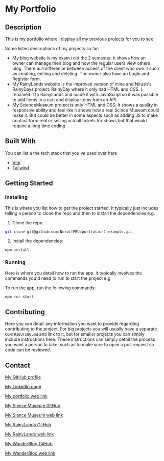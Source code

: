 # My Portfolio

## Description

This is my portfolio where i display all my previous projects for you to see

Some listed descriptions of my projects so far:

- My blog website is my exam i did the 2 semester. It shows how an owner can manage their blog and how the regular users view others blog. There is a difference between access of the client who own it such as creating, editing and deleting. The owner also have an LogIn and Register form.
- My RainyLands website is the improved version of mine and Nirush's RainyDays project. RainyDay where it only had HTML and CSS. I renamed it to RainyLands and made it with JavaScript so it was possible to add items in a cart and display items from an API.
- My ScienceMuseum project is only HTML and CSS. It shows a quality in responsive ability and feel like it shows how a real Scince Museum could make it. But could be better in some aspects such as adding JS to make contact form real or selling actuall tickets for shows but that would require a long time coding.

## Built With

You can list a the tech stack that you've used over here

- [Vite](https://vite.dev/)
- [Tailwind](https://tailwindcss.com/)

## Getting Started

### Installing

This is where you list how to get the project started. It typically just includes telling a person to clone the repo and then to install the dependencies e.g.

1. Clone the repo:

```bash
git clone git@github.com:NoroffFEU/portfolio-1-example.git
```

2. Install the dependencies:

```
npm install
```

### Running

Here is where you detail how to run the app. It typically involves the commands you'd need to run to start the project e.g.

To run the app, run the following commands:

```bash
npm run start
```

## Contributing

Here you can detail any information you want to provide regarding contributing to the project. For big projects you will usually have a separate `CONTRIBUTING.md` and link to it, but for smaller projects you can simply include instructions here. These instructions can simply detail the process you want a person to take, such as to make sure to open a pull request so code can be reviewed.

## Contact

[My GitHub profile](https://github.com/SanderTorg)

[My LinkedIn page](https://www.linkedin.com/in/sander-torgersen-545456336/)

[My portfolio web link](https://sandertorgersen.netlify.app/)

[My Sience Museum GitHub](https://github.com/SanderTorg/semester-project1-sander-torgersen)

[My Sience Museum web link](https://santorg-sciencemuseum.netlify.app/)

[My RainyLands GitHub](https://github.com/SanderTorg/fed1-rainylands-js1)

[My RainyLands web link](https://rainylands.netlify.app/)

[My WanderBlog GitHub](https://github.com/SanderTorg/vanilla-blog-site-sanderTorgersen-public)

[My WanderBlog web link](https://wanderblog-sandertorg.netlify.app/)
